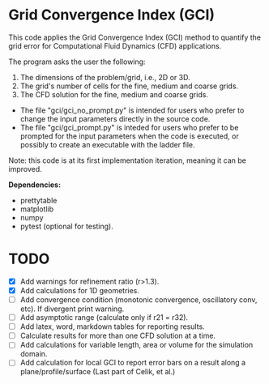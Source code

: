 # Grid Convergence Index (GCI)

This code applies the Grid Convergence Index (GCI) method to quantify the grid error for Computational Fluid Dynamics (CFD) applications.

The program asks the user the following:

1. The dimensions of the problem/grid, i.e., 2D or 3D.
2. The grid's number of cells for the fine, medium and coarse grids.
3. The CFD solution for the fine, medium and coarse grids.

- The file "gci/gci_no_prompt.py" is intended for users who prefer to change the input parameters directly in the source code.
- The file "gci/gci_prompt.py" is inteded for users who prefer to be prompted for the input parameters when the code is executed,
  or possibly to create an executable with the ladder file.

Note: this code is at its first implementation iteration, meaning it can be improved.

**Dependencies:**

- prettytable
- matplotlib
- numpy
- pytest (optional for testing).


# TODO

- [x] Add warnings for refinement ratio (r>1.3).
- [x] Add calculations for 1D geometries.
- [ ] Add convergence condition (monotonic convergence, oscillatory conv, etc). If divergent print warning.
- [ ] Add asymptotic range (calculate only if r21 = r32).
- [ ] Add latex, word, markdown tables for reporting results.
- [ ] Calculate results for more than one CFD solution at a time.
- [ ] Add calculations for variable length, area or volume for the simulation domain.
- [ ] Add calculation for local GCI to report error bars on a result along a plane/profile/surface (Last part of Celik, et al.)
